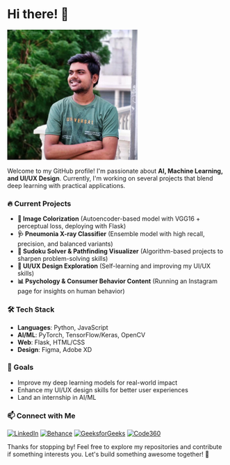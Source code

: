 # Hi there! 👋

<img src="img51.jpg" style='border-radius:50 px' height=300px width=300px>


Welcome to my GitHub profile! I'm passionate about **AI, Machine Learning, and UI/UX Design**. Currently, I'm working on several projects that blend deep learning with practical applications.

### 🔥 Current Projects
- **🎨 Image Colorization** (Autoencoder-based model with VGG16 + perceptual loss, deploying with Flask)
- **🩺 Pneumonia X-ray Classifier** (Ensemble model with high recall, precision, and balanced variants)
- **🧩 Sudoku Solver & Pathfinding Visualizer** (Algorithm-based projects to sharpen problem-solving skills)
- **📱 UI/UX Design Exploration** (Self-learning and improving my UI/UX skills)
- **📊 Psychology & Consumer Behavior Content** (Running an Instagram page for insights on human behavior)

### 🛠️ Tech Stack
- **Languages**: Python, JavaScript
- **AI/ML**: PyTorch, TensorFlow/Keras, OpenCV
- **Web**: Flask, HTML/CSS
- **Design**: Figma, Adobe XD

### 🚀 Goals
- Improve my deep learning models for real-world impact
- Enhance my UI/UX design skills for better user experiences
- Land an internship in AI/ML

### 📫 Connect with Me

[![LinkedIn](https://img.shields.io/badge/LinkedIn-Profile-blue?style=for-the-badge&logo=linkedin)](https://www.linkedin.com/in/rajat-jain-29a04b236/)
[![Behance](https://img.shields.io/badge/Behance-Profile-blue?style=for-the-badge&logo=behance)](https://www.behance.net/rajatjain32)
[![GeeksforGeeks](https://img.shields.io/badge/GeeksforGeeks-Profile-brightgreen?style=for-the-badge&logo=geeksforgeeks)](https://www.geeksforgeeks.org/user/rajatoffin915/)
[![Code360](https://img.shields.io/badge/Code360-Profile-orange?style=for-the-badge)](https://www.naukri.com/code360/profile/Rajat_Jain_2003)


Thanks for stopping by! Feel free to explore my repositories and contribute if something interests you. Let's build something awesome together! 🚀

